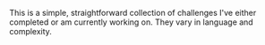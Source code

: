 This is a simple, straightforward collection of challenges I've either completed or am currently working on. They vary in language and complexity.